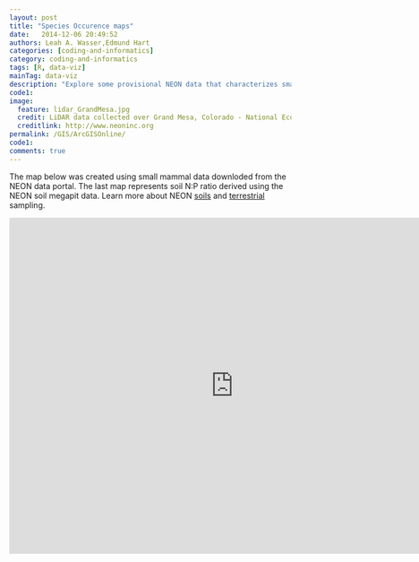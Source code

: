 ```yaml
---
layout: post
title: "Species Occurence maps"
date:   2014-12-06 20:49:52
authors: Leah A. Wasser,Edmund Hart
categories: [coding-and-informatics]
category: coding-and-informatics
tags: [R, data-viz]
mainTag: data-viz
description: "Explore some provisional NEON data that characterizes small mammal abundance and soil N:P ratio data at several NEON sites. Maps created using ESRI ArcGIS online. "
code1: 
image:
  feature: lidar_GrandMesa.jpg
  credit: LiDAR data collected over Grand Mesa, Colorado - National Ecological Observatory Network (NEON)
  creditlink: http://www.neoninc.org
permalink: /GIS/ArcGISOnline/
code1:
comments: true
---
```

The map below was created using small mammal data downloded from the NEON data portal. The last map represents soil N:P ratio derived using the NEON soil megapit data. Learn more about NEON <a href="http://neoninc.org/science-design/collection-methods/soil-sensors-measurements" target="_blank">soils</a> and <a href="http://neoninc.org/science-design/collection-methods/terrestrial-organism-sampling" target="_blank">terrestrial </a>sampling.

<iframe width="800px" height="600px" src="https://neon.maps.arcgis.com/apps/MapSeries/?appid=969c8bd2aa5a4e4c97f808b78dfd093f" frameborder="0" scrolling="no"></iframe>



